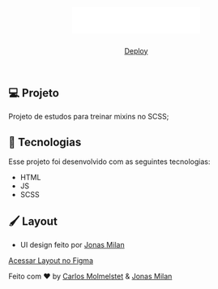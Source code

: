 <h1 align="center">
    <img alt="Spacey" src=".github/logo-light.svg" width="50%">
</h1>

<p align="center">
  <a href="https://spacey-virid.vercel.app/">Deploy</a>
</p>

<br>


## 💻 Projeto

Projeto de estudos para treinar mixins no SCSS;

## 🚀 Tecnologias

Esse projeto foi desenvolvido com as seguintes tecnologias:

- HTML
- JS
- SCSS

## 🖌 Layout

- UI design feito por [Jonas Milan](https://www.instagram.com/jonasmilancc/)

[Acessar Layout no Figma](https://www.figma.com/community/file/986447430009792279)



Feito com ♥ by [Carlos Molmelstet](https://github.com/carlosmolmelstet) & [Jonas Milan](https://www.instagram.com/jonasmilancc/)
